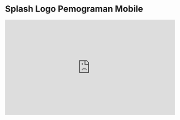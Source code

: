 # Splash Logo Pemograman Mobile

<!DOCTYPE html>
<html>
<head>
    <title>Video Page</title>
</head>
<body>
    <iframe width="560" height="315" src="https://www.youtube.com/embed/VIDEO_ID" frameborder="0" allowfullscreen></iframe>
</body>
</html>


